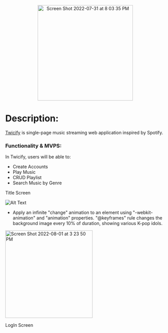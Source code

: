 <p align="center">
<img width="300" alt="Screen Shot 2022-07-31 at 8 03 35 PM" src="https://user-images.githubusercontent.com/38708266/183272219-b13b2d1c-2c57-45fd-a65c-181bb466b1bb.png"> 
</p>

# Description: 

 <a href="https://twicify.herokuapp.com/#/" target=”_blank”>Twicify</a> is single-page music streaming web application inspired by Spotify.

### Functionality & MVPS: 
In Twicify, users will be able to:
- Create Accounts
- Play Music
- CRUD Playlist
- Search Music by Genre

Title Screen

![Alt Text](https://user-images.githubusercontent.com/38708266/231888693-f36aa8b5-6765-40f4-88eb-4c393abbfde1.gif)

- Apply an infinite "change" animation to an element using "-webkit-animation" and "animation" properties. "@keyframes" rule changes the background image every 10% of duration, showing various K-pop idols.

<img width="275" alt="Screen Shot 2022-08-01 at 3 23 50 PM" src="https://user-images.githubusercontent.com/38708266/231889823-586b4556-ad2f-42ad-b2a2-39bac6cf34a3.png">

LogIn Screen 

